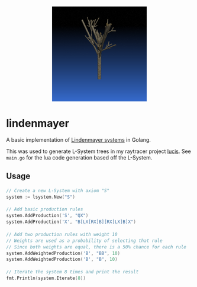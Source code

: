 <p align="center"><img src="https://github.com/shaunbennett/lucis/raw/master/render/lsystem.png" width="256"></p>


# lindenmayer
A basic implementation of [Lindenmayer systems](https://en.wikipedia.org/wiki/L-system) in Golang.

This was used to generate L-System trees in my raytracer project [lucis](https://github.com/shaunbennett/lucis). See `main.go` for the lua code generation based off the L-System.

## Usage
```go
// Create a new L-System with axiom "S"
system := lsystem.New("S")

// Add basic production rules
system.AddProduction('S', "QX")
system.AddProduction('X', "B[LX[RX]B][RX[LX]B]X")

// Add two production rules with weight 10
// Weights are used as a probability of selecting that rule
// Since both weights are equal, there is a 50% chance for each rule
system.AddWeightedProduction('B', "BB", 10)
system.AddWeightedProduction('B', "B", 10)

// Iterate the system 8 times and print the result
fmt.Println(system.Iterate(8))
```
